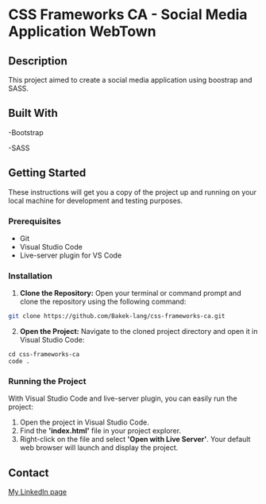 # CSS Frameworks CA - Social Media Application WebTown


## Description

This project aimed to create a social media application using boostrap and SASS.



## Built With

-Bootstrap

-SASS

## Getting Started

These instructions will get you a copy of the project up and running on your local machine for development and testing purposes.

### Prerequisites

- Git
- Visual Studio Code
- Live-server plugin for VS Code

### Installation


1. **Clone the Repository:** Open your terminal or command prompt and clone the repository using the following command:

```bash
git clone https://github.com/Bakek-lang/css-frameworks-ca.git
```

2. **Open the Project:** Navigate to the cloned project directory and open it in Visual Studio Code:

```
cd css-frameworks-ca
code .
```


### Running the Project

With Visual Studio Code and live-server plugin, you can easily run the project: 

1. Open the project in Visual Studio Code.
2. Find the **'index.html'** file in your project explorer.
3. Right-click on the file and select **'Open with Live Server'**. Your default web browser will launch and display the project.


## Contact

[My LinkedIn page](https://www.linkedin.com/in/henrik-bakke-76b716294)
